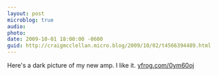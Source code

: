 ```yaml
---
layout: post
microblog: true
audio: 
photo: 
date: 2009-10-01 18:00:00 -0600
guid: http://craigmcclellan.micro.blog/2009/10/02/t4566394489.html
---
```

Here's a dark picture of my new amp. I like it.  [yfrog.com/0ym60oj](http://yfrog.com/0ym60oj)
